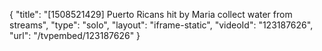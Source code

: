 {
    "title": "[1508521429] Puerto Ricans hit by Maria collect water from streams",
    "type": "solo",
    "layout": "iframe-static",
    "videoId": "123187626",
    "url": "\/tvpembed\/123187626"
}